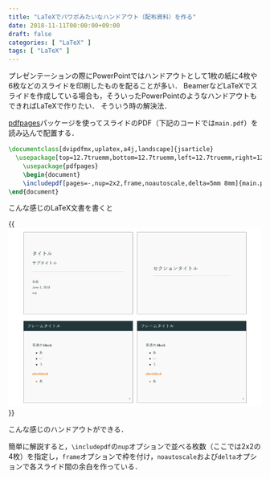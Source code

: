```yaml
---
title: "LaTeXでパワポみたいなハンドアウト（配布資料）を作る"
date: 2018-11-11T00:00:00+09:00
draft: false
categories: [ "LaTeX" ]
tags: [ "LaTeX" ]
---
```


プレゼンテーションの際にPowerPointではハンドアウトとして1枚の紙に4枚や6枚などのスライドを印刷したものを配ることが多い．
BeamerなどLaTeXでスライドを作成している場合も，そういったPowerPointのようなハンドアウトもできればLaTeXで作りたい．
そういう時の解決法．

[pdfpages](https://ctan.org/pkg/pdfpages)パッケージを使ってスライドのPDF（下記のコードでは`main.pdf`）を読み込んで配置する．

```tex
\documentclass[dvipdfmx,uplatex,a4j,landscape]{jsarticle}
  \usepackage[top=12.7truemm,bottom=12.7truemm,left=12.7truemm,right=12.7truemm,landscape]{geometry}
    \usepackage{pdfpages}
    \begin{document}
    \includepdf[pages=-,nup=2x2,frame,noautoscale,delta=5mm 8mm]{main.pdf} %横に2x2の4枚
\end{document}
```

こんな感じのLaTeX文書を書くと

{{<img src="handout.png" />}}

こんな感じのハンドアウトができる．

簡単に解説すると，`\includepdf`の`nup`オプションで並べる枚数（ここでは2x2の4枚）を指定し，`frame`オプションで枠を付け，`noautoscale`および`delta`オプションで各スライド間の余白を作っている．